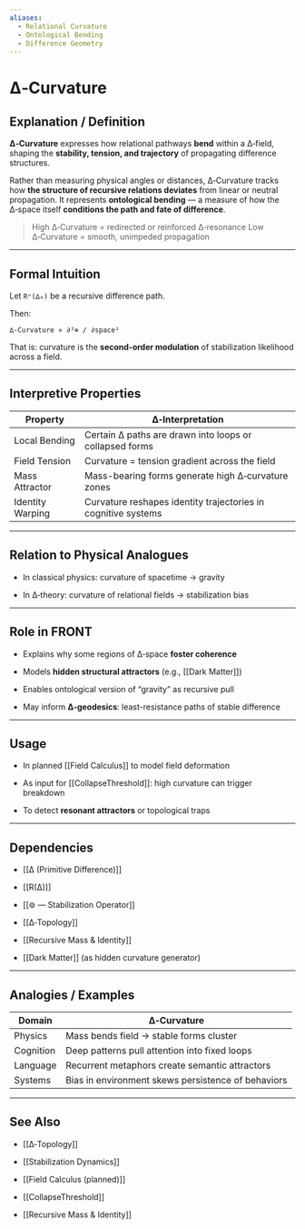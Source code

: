```yaml
---
aliases:
  - Relational Curvature
  - Ontological Bending
  - Difference Geometry
---
```



# ∆‑Curvature

## Explanation / Definition

**∆‑Curvature** expresses how relational pathways **bend** within a ∆‑field, shaping the **stability, tension, and trajectory** of propagating difference structures.

Rather than measuring physical angles or distances, ∆‑Curvature tracks how **the structure of recursive relations deviates** from linear or neutral propagation. It represents **ontological bending** — a measure of how the ∆‑space itself **conditions the path and fate of difference**.

> High ∆‑Curvature = redirected or reinforced ∆‑resonance Low ∆‑Curvature = smooth, unimpeded propagation

---

## Formal Intuition

Let `Rⁿ(∆₀)` be a recursive difference path.

Then:

```
∆‑Curvature ∝ ∂²⊚ / ∂space²
```

That is: curvature is the **second-order modulation** of stabilization likelihood across a field.

---

## Interpretive Properties

|Property|∆‑Interpretation|
|---|---|
|Local Bending|Certain ∆ paths are drawn into loops or collapsed forms|
|Field Tension|Curvature = tension gradient across the field|
|Mass Attractor|Mass-bearing forms generate high ∆‑curvature zones|
|Identity Warping|Curvature reshapes identity trajectories in cognitive systems|

---

## Relation to Physical Analogues

- In classical physics: curvature of spacetime → gravity
    
- In ∆‑theory: curvature of relational fields → stabilization bias
    

---

## Role in FRONT

- Explains why some regions of ∆‑space **foster coherence**
    
- Models **hidden structural attractors** (e.g., [[Dark Matter]])
    
- Enables ontological version of “gravity” as recursive pull
    
- May inform **∆‑geodesics**: least-resistance paths of stable difference
    

---

## Usage

- In planned [[Field Calculus]] to model field deformation
    
- As input for [[CollapseThreshold]]: high curvature can trigger breakdown
    
- To detect **resonant attractors** or topological traps
    

---

## Dependencies

- [[∆ (Primitive Difference)]]
    
- [[R(∆)]]
    
- [[⊚ — Stabilization Operator]]
    
- [[∆‑Topology]]
    
- [[Recursive Mass & Identity]]
    
- [[Dark Matter]] (as hidden curvature generator)
    

---

## Analogies / Examples

|Domain|∆‑Curvature|
|---|---|
|Physics|Mass bends field → stable forms cluster|
|Cognition|Deep patterns pull attention into fixed loops|
|Language|Recurrent metaphors create semantic attractors|
|Systems|Bias in environment skews persistence of behaviors|

---

## See Also

- [[∆‑Topology]]
    
- [[Stabilization Dynamics]]
    
- [[Field Calculus (planned)]]
    
- [[CollapseThreshold]]
    
- [[Recursive Mass & Identity]]